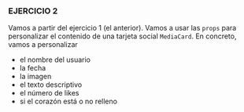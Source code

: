 
### EJERCICIO 2

Vamos a partir del ejercicio 1 (el anterior). Vamos a usar las `props` para personalizar el contenido de una tarjeta social `MediaCard`. En concreto, vamos a personalizar

-   el nombre del usuario
-   la fecha
-   la imagen
-   el texto descriptivo
-   el número de likes
-   si el corazón está o no relleno